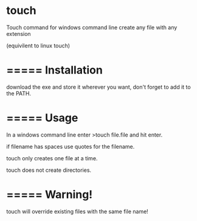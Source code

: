 touch
=====

Touch command for windows command line create any file with any extension

(equivilent to linux touch)

=====
Installation
=====
download the exe and store it wherever you want, don't forget to add it to the PATH.

=====
Usage
=====
In a windows command line enter >touch file.file and hit enter.

if filename has spaces use quotes for the filename.

touch only creates one file at a time.

touch does not create directories.

=====
Warning!
=====
touch will override existing files with the same file name!
